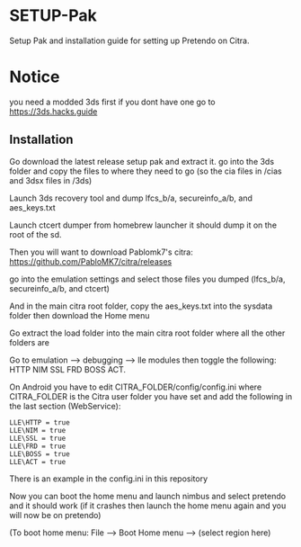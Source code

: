 # SETUP-Pak

Setup Pak and installation guide for setting up Pretendo on Citra.


# Notice
you need a modded 3ds first if you dont have one go to https://3ds.hacks.guide


## Installation

Go download the latest release setup pak and extract it. go into the 3ds folder and copy the files to where they need to go (so the cia files in /cias and 3dsx files in /3ds)

Launch 3ds recovery tool and dump lfcs_b/a, secureinfo_a/b, and aes_keys.txt

Launch ctcert dumper from homebrew launcher it should dump it on the root of the sd.

Then you will want to download Pablomk7's citra: https://github.com/PabloMK7/citra/releases

go into the emulation settings and select those files you dumped (lfcs_b/a, secureinfo_a/b, and ctcert)

And in the main citra root folder, copy the aes_keys.txt into the sysdata folder then download the Home menu

Go extract the load folder into the main citra root folder where all the other folders are

Go to emulation --> debugging --> lle modules then toggle the following: HTTP    NIM     SSL    FRD    BOSS    ACT.

On Android you have to edit CITRA_FOLDER/config/config.ini
where CITRA_FOLDER is the Citra user folder you have set and add the following in the last section (WebService):
```
LLE\HTTP = true
LLE\NIM = true
LLE\SSL = true
LLE\FRD = true
LLE\BOSS = true
LLE\ACT = true
```
There is an example in the config.ini in this repository

Now you can boot the home menu and launch nimbus and select pretendo and it should work (if it crashes then launch the home menu again and you will now be on pretendo)

(To boot home menu: File --> Boot Home menu --> (select region here)

